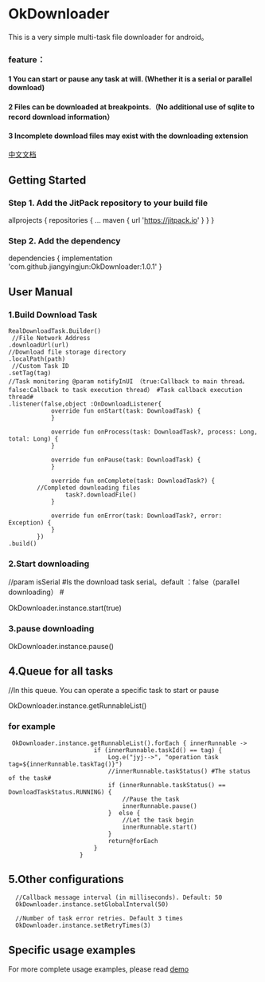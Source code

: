 # OkDownloader
This is a very simple multi-task file downloader for android。
### feature：

#### 1 You can start or pause any task at will. (Whether it is a serial or parallel download)
#### 2 Files can be downloaded at breakpoints.（No additional use of sqlite to record download information）
#### 3 Incomplete download files may exist with the downloading extension 

[中文文档](README-zh.md)

## Getting Started

### Step 1. Add the JitPack repository to your build file

allprojects {
		repositories {
			...
			maven { url 'https://jitpack.io' }
		}
	}

 ### Step 2. Add the dependency

 dependencies {
	        implementation 'com.github.jiangyingjun:OkDownloader:1.0.1'
	}

## User Manual

 ### 1.Build Download Task
    RealDownloadTask.Builder()
     //File Network Address
    .downloadUrl(url)
    //Download file storage directory
    .localPath(path)  
     //Custom Task ID
    .setTag(tag)   
    //Task monitoring @param notifyInUI （true:Callback to main thread。false:Callback to task execution thread） #Task callback execution thread#
    .listener(false,object :OnDownloadListener{ 
                override fun onStart(task: DownloadTask) {
                }

                override fun onProcess(task: DownloadTask?, process: Long, total: Long) {
                }

                override fun onPause(task: DownloadTask) {
                }

                override fun onComplete(task: DownloadTask?) {
		    //Completed downloading files
                    task?.downloadFile()
                }

                override fun onError(task: DownloadTask?, error: Exception) {
                }
            })
    .build()

 ### 2.Start downloading 
   //param isSerial #Is the download task serial。default ：false（parallel downloading） #
   
   OkDownloader.instance.start(true)

 ### 3.pause downloading 
   OkDownloader.instance.pause()

## 4.Queue for all tasks
   //In this queue. You can operate a specific task to start or pause
   
   OkDownloader.instance.getRunnableList()

   ### for example
     OkDownloader.instance.getRunnableList().forEach { innerRunnable ->
                            if (innerRunnable.taskId() == tag) {
                                Log.e("jyj-->", "operation task tag=${innerRunnable.taskTag()}")
                                //innerRunnable.taskStatus() #The status of the task#
                                if (innerRunnable.taskStatus() == DownloadTaskStatus.RUNNING) {
                                    //Pause the task
                                    innerRunnable.pause()
                                }  else {
                                    //Let the task begin
                                    innerRunnable.start()
                                }
                                return@forEach
                            }
                        }
 ## 5.Other configurations

      //Callback message interval (in milliseconds). Default: 50
      OkDownloader.instance.setGlobalInterval(50)

      //Number of task error retries. Default 3 times
      OkDownloader.instance.setRetryTimes(3)
      

## Specific usage examples
  For more complete usage examples, please read
  [demo](app/src/main/java/com/example/application/MainActivity.kt)

 
